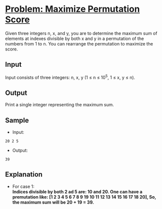 # [Problem: Maximize Permutation Score](https://my.newtonschool.co/playground/code/r1thq8q8v5ge)

Given three integers n, x, and y, you are to determine the maximum sum of elements at indexes divisible by both x and y in a permutation of the numbers from 1 to n. You can rearrange the permutation to maximize the score.

## Input

Input consists of three integers: n, x, y (1 ≤ n ≤ 10<sup>5</sup>, 1 ≤ x, y ≤ n).

## Output

Print a single integer representing the maximum sum.

## Sample

- Input:
```
20 2 5
```

- Output:
```
39
```

## Explanation

- For case 1: <br> **Indices divisible by both 2 ad 5 are: 10 and 20. One can have a premutation like:
[1 2 3 4 5 6 7 8 9 19 10 11 12 13 14 15 16 17 18 20], So, the maximum sum will be 20 + 19 = 39.**
